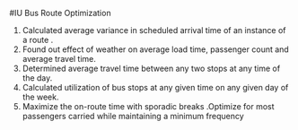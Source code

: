 #IU Bus Route Optimization

1. Calculated average variance in scheduled arrival time of an instance of a route .
2. Found out effect of weather on average load time, passenger count and average travel time.
3. Determined average travel time between any two stops at any time of
the day.
4. Calculated utilization of bus stops at any given time on any given day of the week.
5. Maximize the on-route time with sporadic breaks .Optimize for most passengers carried while maintaining a minimum frequency

